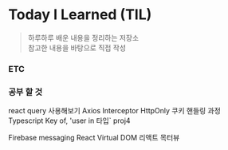 # Today I Learned (TIL)

> 하루하루 배운 내용을 정리하는 저장소  
> 참고한 내용을 바탕으로 직접 작성

### ETC

### 공부 할 것

react query 사용해보기
Axios Interceptor
HttpOnly 쿠키 핸들링 과정  
Typescript Key of, 'user in 타입`
proj4

Firebase messaging
React Virtual DOM
리액트 목터뷰
